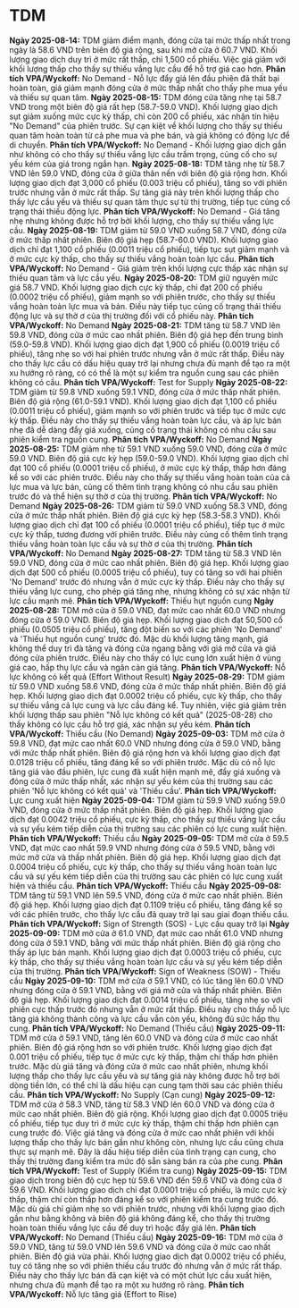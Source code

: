 # TDM

**Ngày 2025-08-14:** TDM giảm điểm mạnh, đóng cửa tại mức thấp nhất trong ngày là 58.6 VND trên biên độ giá rộng, sau khi mở cửa ở 60.7 VND. Khối lượng giao dịch duy trì ở mức rất thấp, chỉ 1,500 cổ phiếu. Việc giá giảm với khối lượng thấp cho thấy sự thiếu vắng lực cầu để hỗ trợ giá cao hơn. **Phân tích VPA/Wyckoff:** No Demand - Nỗ lực đẩy giá lên đầu phiên đã thất bại hoàn toàn, giá giảm mạnh đóng cửa ở mức thấp nhất cho thấy phe mua yếu và thiếu sự quan tâm.
**Ngày 2025-08-15:** TDM đóng cửa tăng nhẹ tại 58.7 VND trong một biên độ giá rất hẹp (58.7-59.0 VND). Khối lượng giao dịch sụt giảm xuống mức cực kỳ thấp, chỉ còn 200 cổ phiếu, xác nhận tín hiệu "No Demand" của phiên trước. Sự cạn kiệt về khối lượng cho thấy sự thiếu quan tâm hoàn toàn từ cả phe mua và phe bán, và giá không có động lực để di chuyển. **Phân tích VPA/Wyckoff:** No Demand - Khối lượng giao dịch gần như không có cho thấy sự thiếu vắng lực cầu trầm trọng, củng cố cho sự yếu kém của giá trong ngắn hạn.
**Ngày 2025-08-18:** TDM tăng nhẹ từ 58.7 VND lên 59.0 VND, đóng cửa ở giữa thân nến với biên độ giá rộng hơn. Khối lượng giao dịch đạt 3,000 cổ phiếu (0.003 triệu cổ phiếu), tăng so với phiên trước nhưng vẫn ở mức rất thấp. Sự tăng giá này trên khối lượng thấp cho thấy lực cầu yếu và thiếu sự quan tâm thực sự từ thị trường, tiếp tục củng cố trạng thái thiếu động lực. **Phân tích VPA/Wyckoff:** No Demand - Giá tăng nhẹ nhưng không được hỗ trợ bởi khối lượng, cho thấy sự thiếu vắng lực cầu.
**Ngày 2025-08-19:** TDM giảm từ 59.0 VND xuống 58.7 VND, đóng cửa ở mức thấp nhất phiên. Biên độ giá hẹp (58.7-60.0 VND). Khối lượng giao dịch chỉ đạt 1,100 cổ phiếu (0.0011 triệu cổ phiếu), tiếp tục sụt giảm mạnh và ở mức cực kỳ thấp, cho thấy sự thiếu vắng hoàn toàn lực cầu. **Phân tích VPA/Wyckoff:** No Demand - Giá giảm trên khối lượng cực thấp xác nhận sự thiếu quan tâm và lực cầu yếu.
**Ngày 2025-08-20:** TDM giữ nguyên mức giá 58.7 VND. Khối lượng giao dịch cực kỳ thấp, chỉ đạt 200 cổ phiếu (0.0002 triệu cổ phiếu), giảm mạnh so với phiên trước, cho thấy sự thiếu vắng hoàn toàn lực mua và bán. Điều này tiếp tục củng cố trạng thái thiếu động lực và sự thờ ơ của thị trường đối với cổ phiếu này. **Phân tích VPA/Wyckoff:** No Demand
**Ngày 2025-08-21:** TDM tăng từ 58.7 VND lên 59.8 VND, đóng cửa ở mức cao nhất phiên. Biên độ giá hẹp đến trung bình (59.0-59.8 VND). Khối lượng giao dịch đạt 1,900 cổ phiếu (0.0019 triệu cổ phiếu), tăng nhẹ so với hai phiên trước nhưng vẫn ở mức rất thấp. Điều này cho thấy lực cầu có dấu hiệu quay trở lại nhưng chưa đủ mạnh để tạo ra một xu hướng rõ ràng, có có thể là một sự kiểm tra nguồn cung sau các phiên không có cầu. **Phân tích VPA/Wyckoff:** Test for Supply
**Ngày 2025-08-22:** TDM giảm từ 59.8 VND xuống 59.1 VND, đóng cửa ở mức thấp nhất phiên. Biên độ giá rộng (61.0-59.1 VND). Khối lượng giao dịch đạt 1,100 cổ phiếu (0.0011 triệu cổ phiếu), giảm mạnh so với phiên trước và tiếp tục ở mức cực kỳ thấp. Điều này cho thấy sự thiếu vắng hoàn toàn lực cầu, và áp lực bán nhẹ đã dễ dàng đẩy giá xuống, củng cố trạng thái không có nhu cầu sau phiên kiểm tra nguồn cung. **Phân tích VPA/Wyckoff:** No Demand
**Ngày 2025-08-25:** TDM giảm nhẹ từ 59.1 VND xuống 59.0 VND, đóng cửa ở mức 59.0 VND. Biên độ giá cực kỳ hẹp (59.0-59.0 VND). Khối lượng giao dịch chỉ đạt 100 cổ phiếu (0.0001 triệu cổ phiếu), ở mức cực kỳ thấp, thấp hơn đáng kể so với các phiên trước. Điều này cho thấy sự thiếu vắng hoàn toàn của cả lực mua và lực bán, củng cố thêm tình trạng không có nhu cầu sau phiên trước đó và thể hiện sự thờ ơ của thị trường. **Phân tích VPA/Wyckoff:** No Demand
**Ngày 2025-08-26:** TDM giảm từ 59.0 VND xuống 58.3 VND, đóng cửa ở mức thấp nhất phiên. Biên độ giá cực kỳ hẹp (58.3-58.3 VND). Khối lượng giao dịch chỉ đạt 100 cổ phiếu (0.0001 triệu cổ phiếu), tiếp tục ở mức cực kỳ thấp, tương đương với phiên trước. Điều này củng cố thêm tình trạng thiếu vắng hoàn toàn lực cầu và sự thờ ơ của thị trường. **Phân tích VPA/Wyckoff:** No Demand
**Ngày 2025-08-27:** TDM tăng từ 58.3 VND lên 59.0 VND, đóng cửa ở mức cao nhất phiên. Biên độ giá hẹp. Khối lượng giao dịch đạt 500 cổ phiếu (0.0005 triệu cổ phiếu), tuy có tăng so với hai phiên 'No Demand' trước đó nhưng vẫn ở mức cực kỳ thấp. Điều này cho thấy sự thiếu vắng lực cung, cho phép giá tăng nhẹ, nhưng không có sự xác nhận từ lực cầu mạnh mẽ. **Phân tích VPA/Wyckoff:** Thiếu hụt nguồn cung
**Ngày 2025-08-28:** TDM mở cửa ở 59.0 VND, đạt mức cao nhất 60.0 VND nhưng đóng cửa ở 59.0 VND. Biên độ giá hẹp. Khối lượng giao dịch đạt 50,500 cổ phiếu (0.0505 triệu cổ phiếu), tăng đột biến so với các phiên 'No Demand' và 'Thiếu hụt nguồn cung' trước đó. Mặc dù khối lượng tăng mạnh, giá không thể duy trì đà tăng và đóng cửa ngang bằng với giá mở cửa và giá đóng cửa phiên trước. Điều này cho thấy có lực cung lớn xuất hiện ở vùng giá cao, hấp thụ lực cầu và ngăn cản giá tăng. **Phân tích VPA/Wyckoff:** Nỗ lực không có kết quả (Effort Without Result)
**Ngày 2025-08-29:** TDM giảm từ 59.0 VND xuống 58.6 VND, đóng cửa ở mức thấp nhất phiên. Biên độ giá hẹp. Khối lượng giao dịch đạt 0.0002 triệu cổ phiếu, cực kỳ thấp, cho thấy sự thiếu vắng cả lực cung và lực cầu đáng kể. Tuy nhiên, việc giá giảm trên khối lượng thấp sau phiên "Nỗ lực không có kết quả" (2025-08-28) cho thấy không có lực cầu hỗ trợ giá, xác nhận sự yếu kém. **Phân tích VPA/Wyckoff:** Thiếu cầu (No Demand)
**Ngày 2025-09-03:** TDM mở cửa ở 59.8 VND, đạt mức cao nhất 60.0 VND nhưng đóng cửa ở 59.0 VND, bằng với mức thấp nhất phiên. Biên độ giá rộng hơn và khối lượng giao dịch đạt 0.0128 triệu cổ phiếu, tăng đáng kể so với phiên trước. Mặc dù có nỗ lực tăng giá vào đầu phiên, lực cung đã xuất hiện mạnh mẽ, đẩy giá xuống và đóng cửa ở mức thấp nhất, xác nhận sự yếu kém của thị trường sau các phiên 'Nỗ lực không có kết quả' và 'Thiếu cầu'. **Phân tích VPA/Wyckoff:** Lực cung xuất hiện
**Ngày 2025-09-04:** TDM giảm từ 59.9 VND xuống 59.0 VND, đóng cửa ở mức thấp nhất phiên. Biên độ giá hẹp. Khối lượng giao dịch đạt 0.0042 triệu cổ phiếu, cực kỳ thấp, cho thấy sự thiếu vắng lực cầu và sự yếu kém tiếp diễn của thị trường sau các phiên có lực cung xuất hiện. **Phân tích VPA/Wyckoff:** Thiếu cầu
**Ngày 2025-09-05:** TDM mở cửa ở 59.5 VND, đạt mức cao nhất 59.9 VND nhưng đóng cửa ở 59.5 VND, bằng với mức mở cửa và thấp nhất phiên. Biên độ giá hẹp. Khối lượng giao dịch đạt 0.0004 triệu cổ phiếu, cực kỳ thấp, cho thấy sự thiếu vắng hoàn toàn lực cầu và sự yếu kém tiếp diễn của thị trường sau các phiên có lực cung xuất hiện và thiếu cầu. **Phân tích VPA/Wyckoff:** Thiếu cầu
**Ngày 2025-09-08:** TDM tăng từ 59.1 VND lên 59.5 VND, đóng cửa ở mức cao nhất phiên. Biên độ giá hẹp. Khối lượng giao dịch đạt 0.1109 triệu cổ phiếu, tăng đáng kể so với các phiên trước, cho thấy lực cầu đã quay trở lại sau giai đoạn thiếu cầu. **Phân tích VPA/Wyckoff:** Sign of Strength (SOS) - Lực cầu quay trở lại
**Ngày 2025-09-09:** TDM mở cửa ở 61.0 VND, đạt mức cao nhất 61.0 VND nhưng đóng cửa ở 59.1 VND, bằng với mức thấp nhất phiên. Biên độ giá rộng cho thấy áp lực bán mạnh. Khối lượng giao dịch đạt 0.0003 triệu cổ phiếu, cực kỳ thấp, cho thấy sự thiếu vắng hoàn toàn lực cầu và sự yếu kém tiếp diễn của thị trường. **Phân tích VPA/Wyckoff:** Sign of Weakness (SOW) - Thiếu cầu
**Ngày 2025-09-10:** TDM mở cửa ở 59.1 VND, có lúc tăng lên 60.0 VND nhưng đóng cửa ở 59.1 VND, bằng với giá mở cửa và thấp nhất phiên. Biên độ giá hẹp. Khối lượng giao dịch đạt 0.0014 triệu cổ phiếu, tăng nhẹ so với phiên cực thấp trước đó nhưng vẫn ở mức rất thấp. Điều này cho thấy nỗ lực tăng giá không thành công và lực cầu vẫn còn yếu, không đủ sức hấp thụ cung. **Phân tích VPA/Wyckoff:** No Demand (Thiếu cầu)
**Ngày 2025-09-11:** TDM mở cửa ở 59.1 VND, tăng lên 60.0 VND và đóng cửa ở mức cao nhất phiên. Biên độ giá rộng hơn so với phiên trước. Khối lượng giao dịch đạt 0.001 triệu cổ phiếu, tiếp tục ở mức cực kỳ thấp, thậm chí thấp hơn phiên trước. Mặc dù giá tăng và đóng cửa ở mức cao nhất phiên, nhưng khối lượng thấp cho thấy lực cầu yếu và sự tăng giá này không được hỗ trợ bởi dòng tiền lớn, có thể chỉ là dấu hiệu cạn cung tạm thời sau các phiên thiếu cầu. **Phân tích VPA/Wyckoff:** No Supply (Cạn cung)
**Ngày 2025-09-12:** TDM mở cửa ở 58.3 VND, tăng từ 58.3 VND lên 60.0 VND và đóng cửa ở mức cao nhất phiên. Biên độ giá rộng. Khối lượng giao dịch đạt 0.0005 triệu cổ phiếu, tiếp tục duy trì ở mức cực kỳ thấp, thậm chí thấp hơn phiên cạn cung trước đó. Việc giá tăng và đóng cửa ở mức cao nhất phiên với khối lượng thấp cho thấy lực bán gần như không còn, nhưng lực cầu cũng chưa thực sự mạnh mẽ. Đây là dấu hiệu tiếp diễn của tình trạng cạn cung, cho thấy thị trường đang kiểm tra mức độ sẵn sàng bán ra của phe cung. **Phân tích VPA/Wyckoff:** Test of Supply (Kiểm tra cung)
**Ngày 2025-09-15:** TDM giao dịch trong biên độ cực hẹp từ 59.6 VND đến 59.6 VND và đóng cửa ở 59.6 VND. Khối lượng giao dịch chỉ đạt 0.0001 triệu cổ phiếu, là mức cực kỳ thấp, thậm chí còn thấp hơn đáng kể so với phiên kiểm tra cung trước đó. Mặc dù giá chỉ giảm nhẹ so với phiên trước, nhưng với khối lượng giao dịch gần như bằng không và biên độ giá không đáng kể, cho thấy thị trường hoàn toàn thiếu vắng lực cầu để duy trì hoặc đẩy giá lên. **Phân tích VPA/Wyckoff:** No Demand (Thiếu cầu)
**Ngày 2025-09-16:** TDM mở cửa ở 59.0 VND, tăng từ 59.0 VND lên 59.6 VND và đóng cửa ở mức cao nhất phiên. Biên độ giá vừa phải. Khối lượng giao dịch đạt 0.0002 triệu cổ phiếu, tuy có tăng nhẹ so với phiên thiếu cầu trước đó nhưng vẫn ở mức rất thấp. Điều này cho thấy lực bán đã cạn kiệt và có một chút lực cầu xuất hiện, nhưng chưa đủ mạnh để tạo ra một xu hướng rõ ràng. **Phân tích VPA/Wyckoff:** Nỗ lực tăng giá (Effort to Rise)
